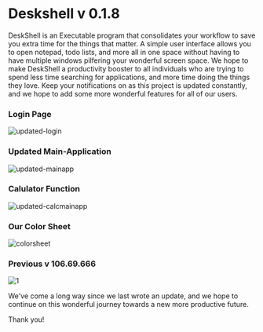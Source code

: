 # Deskshell v 0.1.8
DeskShell is an Executable program that consolidates your workflow to save you extra time for the things that matter. A simple user interface allows you to open notepad, todo lists, and more all in one space without having to have multiple windows pilfering your wonderful screen space. We hope to make DeskShell a productivity booster to all individuals who are trying to spend less time searching for applications, and more time doing the things they love. Keep your notifications on as this project is updated constantly, and we hope to add some more wonderful features for all of our users.

### Login Page
![updated-login](https://user-images.githubusercontent.com/20911133/37488055-109d3a66-2859-11e8-8d15-6757158df409.PNG) 

### Updated Main-Application
![updated-mainapp](https://user-images.githubusercontent.com/20911133/37488079-24cc3096-2859-11e8-83cc-2d1cf101b57f.PNG)

### Calulator Function
![updated-calcmainapp](https://user-images.githubusercontent.com/20911133/37488123-3d957aa6-2859-11e8-8d79-42f1fe39e42b.PNG)

### Our Color Sheet
![colorsheet](https://user-images.githubusercontent.com/20911133/37488156-597b2e96-2859-11e8-9a81-040da068e785.PNG)

### Previous v 106.69.666
![1](https://user-images.githubusercontent.com/20911133/37488416-24cc75fa-285a-11e8-8844-fd78fa2da63c.PNG)

We've come a long way since we last wrote an update, and we hope to continue on this wonderful journey towards a new more productive future.

Thank you!
